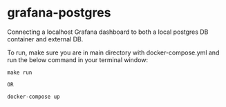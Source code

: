 # grafana-postgres

Connecting a localhost Grafana dashboard to both a local postgres DB container and external DB.

To run, make sure you are in main directory with docker-compose.yml 
and run the below command in your terminal window:

````
make run

OR

docker-compose up
````
